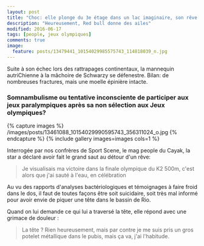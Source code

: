 ```yaml
---
layout: post
title: "Choc: elle plonge du 3e étage dans un lac imaginaire, son rêve des jeux se brise avec son fémur"
description: "Heureusement, Red bull donne des ailes"
modified: 2016-06-17
tags: [people, jeux olympiques]
comments: true
image:
  feature: posts/13479441_10154029985575743_114818039_n.jpg
---
```


Suite à son échec lors des rattrapages continentaux, la mannequin autriChienne à la mâchoire de Schwarzy se défenestre. Bilan: de nombreuses fractures, mais une moelle épinière intacte.

### Somnambulisme ou tentative inconsciente de participer aux jeux paralympiques après sa non sélection aux Jeux olympiques?

{% capture images %}
/images/posts/13461088_10154029990595743_356311024_o.jpg
{% endcapture %}
{% include gallery images=images cols=1 %}

Interrogée par nos confrères de Sport Scene, le mag people du Cayak, la star a déclaré avoir fait le grand saut au détour d'un rêve:  

> Je visualisais ma victoire dans la finale olympique du K2 500m, c'est alors que j'ai sauté à l'eau, en célébration

Au vu des rapports d'analyses bactériologiques et témoignages  à faire froid dans le dos, il faut de toutes façons être soit suicidaire, soit très mal informé pour avoir envie de piquer une tête dans le bassin de Rio.

Quand on lui demande ce qui lui a traversé la tête, elle répond avec une grimace  de douleur :

> La tête ? Rien heureusement, mais par contre je me suis pris un gros potelet métallique dans le pubis, mais ça va, j'ai l'habitude.
